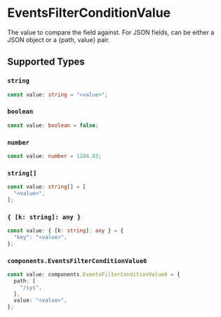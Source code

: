 # EventsFilterConditionValue

The value to compare the field against. For JSON fields, can be either a JSON object or a {path, value} pair.


## Supported Types

### `string`

```typescript
const value: string = "<value>";
```

### `boolean`

```typescript
const value: boolean = false;
```

### `number`

```typescript
const value: number = 1284.03;
```

### `string[]`

```typescript
const value: string[] = [
  "<value>",
];
```

### `{ [k: string]: any }`

```typescript
const value: { [k: string]: any } = {
  "key": "<value>",
};
```

### `components.EventsFilterConditionValue6`

```typescript
const value: components.EventsFilterConditionValue6 = {
  path: [
    "/sys",
  ],
  value: "<value>",
};
```

